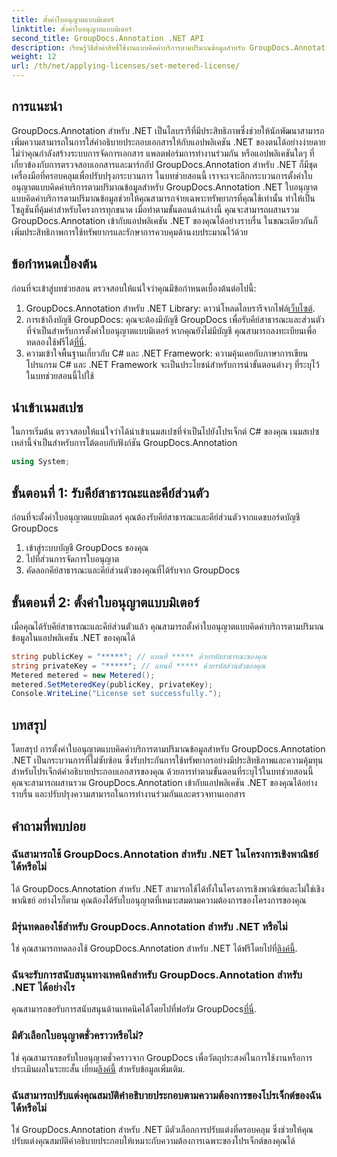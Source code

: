 ```yaml
---
title: ตั้งค่าใบอนุญาตแบบมิเตอร์
linktitle: ตั้งค่าใบอนุญาตแบบมิเตอร์
second_title: GroupDocs.Annotation .NET API
description: เรียนรู้วิธีตั้งค่าสิทธิ์ใช้งานแบบคิดค่าบริการตามปริมาณข้อมูลสำหรับ GroupDocs.Annotation .NET เพื่อใช้ทรัพยากรและความสามารถด้านคำอธิบายประกอบเอกสารในแอปพลิเคชัน .NET ของคุณ
weight: 12
url: /th/net/applying-licenses/set-metered-license/
---
```

## การแนะนำ
GroupDocs.Annotation สำหรับ .NET เป็นไลบรารีที่มีประสิทธิภาพซึ่งช่วยให้นักพัฒนาสามารถเพิ่มความสามารถในการใส่คำอธิบายประกอบเอกสารให้กับแอปพลิเคชัน .NET ของตนได้อย่างง่ายดาย ไม่ว่าคุณกำลังสร้างระบบการจัดการเอกสาร แพลตฟอร์มการทำงานร่วมกัน หรือแอปพลิเคชันใดๆ ที่เกี่ยวข้องกับการตรวจสอบเอกสารและมาร์กอัป GroupDocs.Annotation สำหรับ .NET ก็มีชุดเครื่องมือที่ครอบคลุมเพื่อปรับปรุงกระบวนการ
ในบทช่วยสอนนี้ เราจะเจาะลึกกระบวนการตั้งค่าใบอนุญาตแบบคิดค่าบริการตามปริมาณข้อมูลสำหรับ GroupDocs.Annotation .NET ใบอนุญาตแบบคิดค่าบริการตามปริมาณข้อมูลช่วยให้คุณสามารถจ่ายเฉพาะทรัพยากรที่คุณใช้เท่านั้น ทำให้เป็นโซลูชันที่คุ้มค่าสำหรับโครงการทุกขนาด เมื่อทำตามขั้นตอนด้านล่างนี้ คุณจะสามารถผสานรวม GroupDocs.Annotation เข้ากับแอปพลิเคชัน .NET ของคุณได้อย่างราบรื่น ในขณะเดียวกันก็เพิ่มประสิทธิภาพการใช้ทรัพยากรและรักษาการควบคุมด้านงบประมาณไว้ด้วย
## ข้อกำหนดเบื้องต้น
ก่อนที่จะเข้าสู่บทช่วยสอน ตรวจสอบให้แน่ใจว่าคุณมีข้อกำหนดเบื้องต้นต่อไปนี้:
1.  GroupDocs.Annotation สำหรับ .NET Library: ดาวน์โหลดไลบรารีจากไฟล์[เว็บไซต์](https://releases.groupdocs.com/annotation/net/).
2. การเข้าถึงบัญชี GroupDocs: คุณจะต้องมีบัญชี GroupDocs เพื่อรับคีย์สาธารณะและส่วนตัวที่จำเป็นสำหรับการตั้งค่าใบอนุญาตแบบมิเตอร์ หากคุณยังไม่มีบัญชี คุณสามารถลงทะเบียนเพื่อทดลองใช้ฟรีได้[ที่นี่](https://releases.groupdocs.com/).
3. ความเข้าใจพื้นฐานเกี่ยวกับ C# และ .NET Framework: ความคุ้นเคยกับภาษาการเขียนโปรแกรม C# และ .NET Framework จะเป็นประโยชน์สำหรับการนำขั้นตอนต่างๆ ที่ระบุไว้ในบทช่วยสอนนี้ไปใช้

## นำเข้าเนมสเปซ
ในการเริ่มต้น ตรวจสอบให้แน่ใจว่าได้นำเข้าเนมสเปซที่จำเป็นไปยังโปรเจ็กต์ C# ของคุณ เนมสเปซเหล่านี้จำเป็นสำหรับการโต้ตอบกับฟังก์ชัน GroupDocs.Annotation
```csharp
using System;
```
## ขั้นตอนที่ 1: รับคีย์สาธารณะและคีย์ส่วนตัว
ก่อนที่จะตั้งค่าใบอนุญาตแบบมิเตอร์ คุณต้องรับคีย์สาธารณะและคีย์ส่วนตัวจากแดชบอร์ดบัญชี GroupDocs
1. เข้าสู่ระบบบัญชี GroupDocs ของคุณ
2. ไปที่ส่วนการจัดการใบอนุญาต
3. คัดลอกคีย์สาธารณะและคีย์ส่วนตัวของคุณที่ได้รับจาก GroupDocs
## ขั้นตอนที่ 2: ตั้งค่าใบอนุญาตแบบมิเตอร์
เมื่อคุณได้รับคีย์สาธารณะและคีย์ส่วนตัวแล้ว คุณสามารถตั้งค่าใบอนุญาตแบบคิดค่าบริการตามปริมาณข้อมูลในแอปพลิเคชัน .NET ของคุณได้
```csharp
string publicKey = "*****"; // แทนที่ ***** ด้วยรหัสสาธารณะของคุณ
string privateKey = "*****"; // แทนที่ ***** ด้วยรหัสส่วนตัวของคุณ
Metered metered = new Metered();
metered.SetMeteredKey(publicKey, privateKey);
Console.WriteLine("License set successfully.");
```

## บทสรุป
โดยสรุป การตั้งค่าใบอนุญาตแบบคิดค่าบริการตามปริมาณข้อมูลสำหรับ GroupDocs.Annotation .NET เป็นกระบวนการที่ไม่ซับซ้อน ซึ่งรับประกันการใช้ทรัพยากรอย่างมีประสิทธิภาพและความคุ้มทุนสำหรับโปรเจ็กต์คำอธิบายประกอบเอกสารของคุณ ด้วยการทำตามขั้นตอนที่ระบุไว้ในบทช่วยสอนนี้ คุณจะสามารถผสานรวม GroupDocs.Annotation เข้ากับแอปพลิเคชัน .NET ของคุณได้อย่างราบรื่น และปรับปรุงความสามารถในการทำงานร่วมกันและตรวจทานเอกสาร
## คำถามที่พบบ่อย
### ฉันสามารถใช้ GroupDocs.Annotation สำหรับ .NET ในโครงการเชิงพาณิชย์ได้หรือไม่
ได้ GroupDocs.Annotation สำหรับ .NET สามารถใช้ได้ทั้งในโครงการเชิงพาณิชย์และไม่ใช่เชิงพาณิชย์ อย่างไรก็ตาม คุณต้องได้รับใบอนุญาตที่เหมาะสมตามความต้องการของโครงการของคุณ
### มีรุ่นทดลองใช้สำหรับ GroupDocs.Annotation สำหรับ .NET หรือไม่
 ใช่ คุณสามารถทดลองใช้ GroupDocs.Annotation สำหรับ .NET ได้ฟรีโดยไปที่[ลิงค์นี้](https://releases.groupdocs.com/).
### ฉันจะรับการสนับสนุนทางเทคนิคสำหรับ GroupDocs.Annotation สำหรับ .NET ได้อย่างไร
 คุณสามารถขอรับการสนับสนุนด้านเทคนิคได้โดยไปที่ฟอรัม GroupDocs[ที่นี่](https://forum.groupdocs.com/c/annotation/10).
### มีตัวเลือกใบอนุญาตชั่วคราวหรือไม่?
 ใช่ คุณสามารถขอรับใบอนุญาตชั่วคราวจาก GroupDocs เพื่อวัตถุประสงค์ในการใช้งานหรือการประเมินผลในระยะสั้น เยี่ยม[ลิงค์นี้](https://purchase.groupdocs.com/temporary-license/) สำหรับข้อมูลเพิ่มเติม.
### ฉันสามารถปรับแต่งคุณสมบัติคำอธิบายประกอบตามความต้องการของโปรเจ็กต์ของฉันได้หรือไม่
ใช่ GroupDocs.Annotation สำหรับ .NET มีตัวเลือกการปรับแต่งที่ครอบคลุม ซึ่งช่วยให้คุณปรับแต่งคุณสมบัติคำอธิบายประกอบให้เหมาะกับความต้องการเฉพาะของโปรเจ็กต์ของคุณได้
